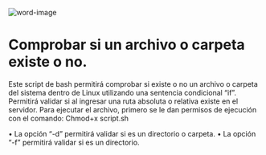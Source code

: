 
![word-image](https://github.com/wobistdu003/Comprobaci-n-directorio-Linux/assets/110427600/0684b682-f874-4f0a-8461-a1b72671e31f)

# Comprobar si un archivo o carpeta existe o no.

Este script de bash permitirá comprobar si existe o no un archivo o carpeta del sistema dentro de Linux utilizando una sentencia condicional “if”. Permitirá validar si al ingresar una ruta absoluta o relativa existe en el servidor.
Para ejecutar el archivo, primero se le dan permisos de ejecución con el comando:
                Chmod+x script.sh
                
•	La opción “-d” permitirá validar si es un directorio o carpeta.
•	La opción “-f” permitirá validar si es un directorio.

